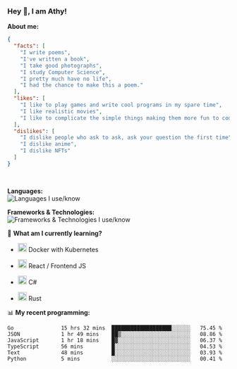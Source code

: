 ### Hey 👋, I am Athy!<br>

**About me:**


```json
{
  "facts": [
    "I write poems",
    "I've written a book",
    "I take good photographs",
    "I study Computer Science",
    "I pretty much have no life",
    "I had the chance to make this a poem."
  ],
  "likes": [
    "I like to play games and write cool programs in my spare time",
    "I like realistic movies",
    "I like to complicate the simple things making them more fun to code."
  ],
  "dislikes": [
    "I dislike people who ask to ask, ask your question the first time",
    "I dislike anime",
    "I dislike NFTs"
  ]
}
```
<br>


**Languages:**<br>
![Languages I use/know](https://skillicons.dev/icons?i=py,js,html,go,lua,java)

**Frameworks & Technologies:**<br />
![Frameworks & Technologies I use/know](https://skillicons.dev/icons?i=nodejs,nextjs,ts,react,express,docker,kubernetes,mysql,postgresql,mongodb,git,github,tailwind,prisma)

📙 **What am I currently learning?**

- <img height="20" src="https://cdn.jsdelivr.net/gh/devicons/devicon/icons/docker/docker-original.svg" /> Docker with Kubernetes

- <img height="20" src="https://cdn.jsdelivr.net/gh/devicons/devicon/icons/react/react-original.svg" /> React / Frontend JS

- <img height="20" src="https://cdn.jsdelivr.net/gh/devicons/devicon/icons/csharp/csharp-original.svg" /> C#
- <img height="20" src="https://cdn.jsdelivr.net/gh/devicons/devicon/icons/rust/rust-plain.svg" /> Rust

📊 **My recent programming:**

<!--START_SECTION:waka-->

```text
Go               15 hrs 32 mins  ███████████████████░░░░░░   75.45 %
JSON             1 hr 49 mins    ██▒░░░░░░░░░░░░░░░░░░░░░░   08.86 %
JavaScript       1 hr 18 mins    █▓░░░░░░░░░░░░░░░░░░░░░░░   06.37 %
TypeScript       56 mins         █░░░░░░░░░░░░░░░░░░░░░░░░   04.53 %
Text             48 mins         █░░░░░░░░░░░░░░░░░░░░░░░░   03.93 %
Python           5 mins          ░░░░░░░░░░░░░░░░░░░░░░░░░   00.41 %
```

<!--END_SECTION:waka-->
